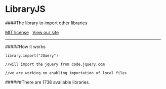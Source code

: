 LibraryJS
=========

####The library to import other libraries


[MIT license](LICENSE "The MIT license")  &nbsp;       [View our site](http://libraryjs.github.io/LibraryJS/ "Our Homepage")

-----

#####How it works



```
library.import("JQuery")

//will import the jquery from code.jquery.com

//we are working on enabling importation of local files

```
######There are 1738 available libraries.

